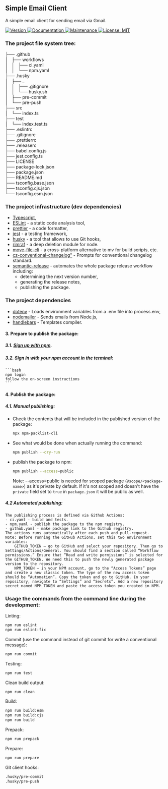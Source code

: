 ## Simple Email Client

A simple email client for sending email via Gmail.

<p>
  <a href="https://www.npmjs.com/package/@ekarpovs/simple-email-client" target="_blank">
    <img alt="Version" src="https://img.shields.io/npm/v/@ekarpovs/simple-email-client.svg">
  </a>
  <a href="https://github.com/ekarpovs/simple-email-client#readme" target="_blank">
    <img alt="Documentation" src="https://img.shields.io/badge/documentation-yes-brightgreen.svg" />
  </a>
  <a href="https://github.com/ekarpovs/simple-email-client/graphs/commit-activity" target="_blank">
    <img alt="Maintenance" src="https://img.shields.io/badge/Maintained%3F-yes-green.svg" />
  </a>
  <a href="https://github.com/ekarpovs/simple-email-client/blob/master/LICENSE" target="_blank">
    <img alt="License: MIT" src="https://img.shields.io/badge/License-MIT-yellow.svg" />
  </a>
</p>


### The project file system tree:

├── .github  
│   ├── workflows  
│   │   ├── ci.yaml  
│   │   └── npm.yaml  
├── .husky  
│   ├── _  
│   │   ├── .gitignore  
│   │   └── husky.sh  
│   ├── pre-commit  
│   └── pre-push  
├── src  
│   └── index.ts  
├── test  
│   └── index.test.ts  
├── .eslintrc  
├── .gitignore  
├── .prettierrc  
├── .releaserc  
├── babel.config.js  
├── jest.config.ts  
├── LICENSE  
├── package-lock.json  
├── package.json  
├── README.md  
├── tsconfig.base.json  
├── tsconfig.cjs.json  
└── tsconfig.esm.json  

### The project infrastructure (dev dependencies)

- [Typescript](http://www.typescriptlang.org/),  
- [ESLint](https://www.npmjs.com/package/eslint) - a static code analysis tool,     
- [prettier](https://www.npmjs.com/package/prettier) - a code formatter,  
- [jest](https://www.npmjs.com/package/jest) - a testing framework,  
- [husky](https://www.npmjs.com/package/husky) - a tool that allows to use Git hooks,  
- [rimraf](https://www.npmjs.com/package/rimraf) - a deep deletion module for node.  
- [move-file-cli](https://www.npmjs.com/package/move-file-cli) - a cross-platform alternative to mv for build scripts, etc.  
- [cz-conventional-changelog"]() - Prompts for conventional changelog standard.  
- [semantic-release](https://www.npmjs.com/package/semantic-release) - automates the whole package release workflow including:   
  - determining the next version number,
  - generating the release notes, 
  - publishing the package.    

### The project dependencies
- [dotenv](https://www.npmjs.com/package/dotenv) - Loads environment variables from a .env file into process.env,  
- [nodemailer](https://www.npmjs.com/package/nodemailer) - Sends emails from Node.js,  
- [handlebars](https://www.npmjs.com/package/handlebars) - Templates compiler. 

#### 3. Prepare to publish the package:  
##### 3.1. [Sign up with npm](https://www.npmjs.com/signup).
##### 3.2. Sign in with your npm account in the terminal:
    ```bash
    npm login 
    follow the on-screen instructions
    ```
#### 4. Publish the package:
##### 4.1. Manual publishing:
 - Check the contents that will be included in the published version of the package:
    ```bash
    npx npm-packlist-cli
    ```
 - See what would be done when actually running the command:
    ```bash
    npm publish --dry-run
    ```
 - publish the package to npm:
    ```bash
    npm publish --access=public
    ```
    Note: --access=public is needed for scoped package (`@scope/<package-name>`) as it's private by default. If it's not scoped and doesn't have the `private` field set to `true` in `package.json` it will be public as well.
##### 4.2 Automated publishing:
    The publishing process is defined via Github Actions:
    - ci.yaml - build and tests.
    - npm.yaml - publish the package to the npm registry.
    - github.yaml - make package link to the Github registry.
    The actions runs automatically after each push and pull-request.
    Note: Before running the GitHub Actions, set this two environment variables:
        GITHUB_TOKEN – go to GitHub and select your repository. Then go to Settings/Actions/General. You should find a section called “Workflow permissions.” Ensure that “Read and write permissions” is selected for the GITHUB_TOKEN. We need this to push the newly generated package version to the repository.
        NPM_TOKEN – in your NPM account, go to the “Access Tokens” page and create a new classic token. The type of the new access token should be “Automation”. Copy the token and go to GitHub. In your repository, navigate to “Settings” and “Secrets”. Add a new repository secret named NPM_TOKEN and paste the access token you created in NPM.

### Usage the commands from the command line during the development:

Linting:
```bash
npm run eslint
npm run eslint:fix
```
Commit (use the command instead of git commit for write a conventional message):
```bash
npm run commit
```
Testing:
```bash
npm run test
```
Clean build output:
```bash
npm run clean
```
Build:
```bash
npm run build:esm
npm run build:cjs
npm run build
```
Prepack:
```bash
npm run prepack
```
Prepare:
```bash
npm run prepare
```
Git client hooks:
```bash
.husky/pre-commit
.husky/pre-push
```